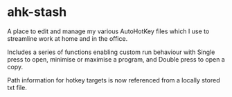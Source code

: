 # ahk-stash
A place to edit and manage my various AutoHotKey files which I use to streamline work at home and in the office.

Includes a series of functions enabling custom run behaviour with Single press to open, minimise or maximise a program, and Double press to open a copy.

Path information for hotkey targets is now referenced from a locally stored txt file.